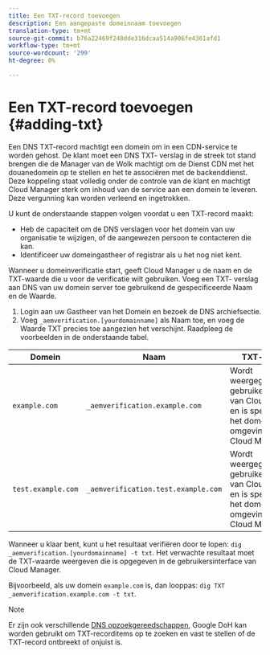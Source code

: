 ```yaml
---
title: Een TXT-record toevoegen
description: Een aangepaste domeinnaam toevoegen
translation-type: tm+mt
source-git-commit: b76a22469f248dde316dcaa514a906fe4361afd1
workflow-type: tm+mt
source-wordcount: '299'
ht-degree: 0%

---
```



# Een TXT-record toevoegen {#adding-txt}

Een DNS TXT-record machtigt een domein om in een CDN-service te worden gehost. De klant moet een DNS TXT- verslag in de streek tot stand brengen die de Manager van de Wolk machtigt om de Dienst CDN met het douanedomein op te stellen en het te associëren met de backenddienst. Deze koppeling staat volledig onder de controle van de klant en machtigt Cloud Manager sterk om inhoud van de service aan een domein te leveren. Deze vergunning kan worden verleend en ingetrokken.

U kunt de onderstaande stappen volgen voordat u een TXT-record maakt:

* Heb de capaciteit om de DNS verslagen voor het domein van uw organisatie te wijzigen, of de aangewezen persoon te contacteren die kan.
* Identificeer uw domeingastheer of registrar als u het nog niet kent.

Wanneer u domeinverificatie start, geeft Cloud Manager u de naam en de TXT-waarde die u voor de verificatie wilt gebruiken. Voeg een TXT- verslag aan DNS van uw domein server toe gebruikend de gespecificeerde Naam en de Waarde.

1. Login aan uw Gastheer van het Domein en bezoek de DNS archiefsectie.
1. Voeg `_aemverification.[yourdomainname]` als Naam toe, en voeg de Waarde TXT precies toe aangezien het verschijnt.
Raadpleeg de voorbeelden in de onderstaande tabel.

| Domein | Naam | TXT-waarde |
|--- |--- |---|
| `example.com` | `_aemverification.example.com` | Wordt weergegeven in de gebruikersinterface van Cloud Manager en is specifiek voor het domein en de omgeving van Cloud Manager |
| `test.example.com` | `_aemverification.test.example.com` | Wordt weergegeven in de gebruikersinterface van Cloud Manager en is specifiek voor het domein en de omgeving van Cloud Manager |

Wanneer u klaar bent, kunt u het resultaat verifiëren door te lopen: `dig _aemverification.[yourdomainname] -t txt`.
Het verwachte resultaat moet de TXT-waarde weergeven die is opgegeven in de gebruikersinterface van Cloud Manager.

Bijvoorbeeld, als uw domein `example.com` is, dan looppas: `dig TXT _aemverification.example.com -t txt`.

>[!NOTE]
>Er zijn ook verschillende [DNS opzoekgereedschappen](https://www.ultratools.com/tools/dnsLookup), Google DoH kan worden gebruikt om TXT-recorditems op te zoeken en vast te stellen of de TXT-record ontbreekt of onjuist is.

